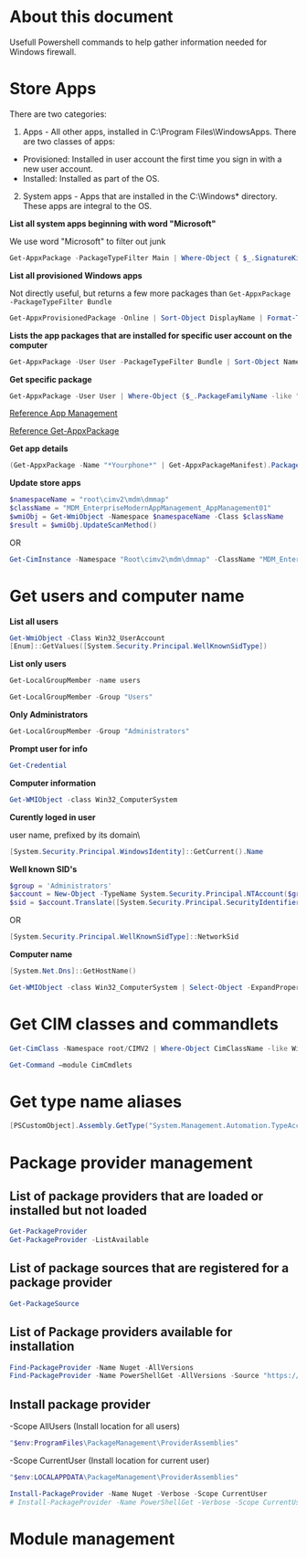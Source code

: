 
# About this document
Usefull Powershell commands to help gather information needed for Windows firewall.

# Store Apps

There are two categories:

1. Apps - All other apps, installed in C:\Program Files\WindowsApps. There are two classes of apps:
- Provisioned: Installed in user account the first time you sign in with a new user account.
- Installed: Installed as part of the OS.
2. System apps - Apps that are installed in the C:\Windows* directory. These apps are integral to the OS.

**List all system apps beginning with word "Microsoft"**

We use word "Microsoft" to filter out junk

```powershell
Get-AppxPackage -PackageTypeFilter Main | Where-Object { $_.SignatureKind -eq "System" -and $_.Name -like "Microsoft*" } | Sort-Object Name | ForEach-Object {$_.Name}
```

**List all provisioned Windows apps**

Not directly useful, but returns a few more packages than `Get-AppxPackage -PackageTypeFilter Bundle`

```powershell
Get-AppxProvisionedPackage -Online | Sort-Object DisplayName | Format-Table DisplayName, PackageName
```

**Lists the app packages that are installed for specific user account on the computer**

```powershell
Get-AppxPackage -User User -PackageTypeFilter Bundle | Sort-Object Name | ForEach-Object {$_.Name}
```

**Get specific package**

```powershell
Get-AppxPackage -User User | Where-Object {$_.PackageFamilyName -like "*skype*"} | Select-Object -ExpandProperty Name
```

[Reference App Management](https://docs.microsoft.com/en-us/windows/application-management/apps-in-windows-10)

[Reference Get-AppxPackage](https://docs.microsoft.com/en-us/powershell/module/appx/get-appxpackage?view=win10-ps)

**Get app details**

```powershell
(Get-AppxPackage -Name "*Yourphone*" | Get-AppxPackageManifest).Package.Capabilities
```

**Update store apps**
```powershell
$namespaceName = "root\cimv2\mdm\dmmap"
$className = "MDM_EnterpriseModernAppManagement_AppManagement01"
$wmiObj = Get-WmiObject -Namespace $namespaceName -Class $className
$result = $wmiObj.UpdateScanMethod()
```

OR

```powershell
Get-CimInstance -Namespace "Root\cimv2\mdm\dmmap" -ClassName "MDM_EnterpriseModernAppManagement_AppManagement01" | Invoke-CimMethod -MethodName UpdateScanMethod
```

# Get users and computer name

**List all users**

```powershell
Get-WmiObject -Class Win32_UserAccount
[Enum]::GetValues([System.Security.Principal.WellKnownSidType])
```

**List only users**

```powershell
Get-LocalGroupMember -name users
```

```powershell
Get-LocalGroupMember -Group "Users"
```

**Only Administrators**

```powershell
Get-LocalGroupMember -Group "Administrators"
```

**Prompt user for info**

```powershell
Get-Credential
```

**Computer information**

```powershell
Get-WMIObject -class Win32_ComputerSystem
```

**Curently loged in user**

user name, prefixed by its domain\
```powershell
[System.Security.Principal.WindowsIdentity]::GetCurrent().Name
```

**Well known SID's**
```powershell
$group = 'Administrators'
$account = New-Object -TypeName System.Security.Principal.NTAccount($group)
$sid = $account.Translate([System.Security.Principal.SecurityIdentifier])
```

OR

```powershell
[System.Security.Principal.WellKnownSidType]::NetworkSid
```

**Computer name**

```powershell
[System.Net.Dns]::GetHostName()
```

```powershell
Get-WMIObject -class Win32_ComputerSystem | Select-Object -ExpandProperty Name
```

# Get CIM classes and commandlets

```powershell
Get-CimClass -Namespace root/CIMV2 | Where-Object CimClassName -like Win32* | Select-Object CimClassName
```

```powershell
Get-Command –module CimCmdlets
```

# Get type name aliases

```powershell
[PSCustomObject].Assembly.GetType("System.Management.Automation.TypeAccelerators")::get
```

# Package provider management

## List of package providers that are loaded or installed but not loaded

```powershell
Get-PackageProvider
Get-PackageProvider -ListAvailable
```

## List of package sources that are registered for a package provider
```powershell
Get-PackageSource
```

## List of Package providers available for installation
```powershell
Find-PackageProvider -Name Nuget -AllVersions
Find-PackageProvider -Name PowerShellGet -AllVersions -Source "https://www.powershellgallery.com/api/v2"
```

## Install package provider

-Scope AllUsers (Install location for all users)
```powershell
"$env:ProgramFiles\PackageManagement\ProviderAssemblies"
```
-Scope CurrentUser (Install location for current user)
```powershell
"$env:LOCALAPPDATA\PackageManagement\ProviderAssemblies"
```

```powershell
Install-PackageProvider -Name Nuget -Verbose -Scope CurrentUser
# Install-PackageProvider -Name PowerShellGet -Verbose -Scope CurrentUser
```

# Module management

```powershell
```
